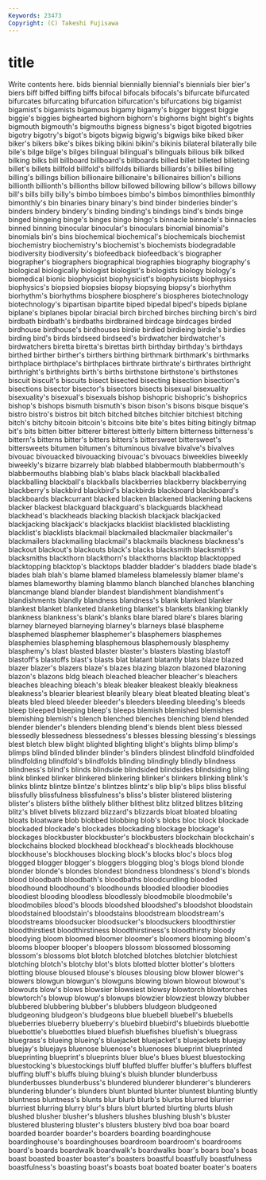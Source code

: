 ```yaml
---
Keywords: 23473 
Copyright: (C) Takeshi Fujisawa
---
```


# title

Write contents here.
 bids biennial biennially biennial's
biennials bier bier's biers biff biffed biffing biffs bifocal bifocals
bifocals's bifurcate bifurcated bifurcates bifurcating bifurcation bifurcation's bifurcations big bigamist
bigamist's bigamists bigamous bigamy bigamy's bigger biggest biggie biggie's biggies
bighearted bighorn bighorn's bighorns bight bight's bights bigmouth bigmouth's bigmouths
bigness bigness's bigot bigoted bigotries bigotry bigotry's bigot's bigots bigwig
bigwig's bigwigs bike biked biker biker's bikers bike's bikes biking
bikini bikini's bikinis bilateral bilaterally bile bile's bilge bilge's bilges
bilingual bilingual's bilinguals bilious bilk bilked bilking bilks bill billboard
billboard's billboards billed billet billeted billeting billet's billets billfold billfold's
billfolds billiards billiards's billies billing billing's billings billion billionaire billionaire's
billionaires billion's billions billionth billionth's billionths billow billowed billowing billow's
billows billowy bill's bills billy billy's bimbo bimboes bimbo's bimbos
bimonthlies bimonthly bimonthly's bin binaries binary binary's bind binder binderies
binder's binders bindery bindery's binding binding's bindings bind's binds binge
binged bingeing binge's binges bingo bingo's binnacle binnacle's binnacles binned
binning binocular binocular's binoculars binomial binomial's binomials bin's bins biochemical
biochemical's biochemicals biochemist biochemistry biochemistry's biochemist's biochemists biodegradable biodiversity biodiversity's
biofeedback biofeedback's biographer biographer's biographers biographical biographies biography biography's biological
biologically biologist biologist's biologists biology biology's biomedical bionic biophysicist biophysicist's
biophysicists biophysics biophysics's biopsied biopsies biopsy biopsying biopsy's biorhythm biorhythm's
biorhythms biosphere biosphere's biospheres biotechnology biotechnology's bipartisan bipartite biped bipedal
biped's bipeds biplane biplane's biplanes bipolar biracial birch birched birches
birching birch's bird birdbath birdbath's birdbaths birdbrained birdcage birdcages birded
birdhouse birdhouse's birdhouses birdie birdied birdieing birdie's birdies birding bird's
birds birdseed birdseed's birdwatcher birdwatcher's birdwatchers biretta biretta's birettas birth
birthday birthday's birthdays birthed birther birther's birthers birthing birthmark birthmark's
birthmarks birthplace birthplace's birthplaces birthrate birthrate's birthrates birthright birthright's birthrights
birth's births birthstone birthstone's birthstones biscuit biscuit's biscuits bisect bisected
bisecting bisection bisection's bisections bisector bisector's bisectors bisects bisexual bisexuality
bisexuality's bisexual's bisexuals bishop bishopric bishopric's bishoprics bishop's bishops bismuth
bismuth's bison bison's bisons bisque bisque's bistro bistro's bistros bit
bitch bitched bitches bitchier bitchiest bitching bitch's bitchy bitcoin bitcoin's
bitcoins bite bite's bites biting bitingly bitmap bit's bits bitten
bitter bitterer bitterest bitterly bittern bitterness bitterness's bittern's bitterns bitter's
bitters bitters's bittersweet bittersweet's bittersweets bitumen bitumen's bituminous bivalve bivalve's
bivalves bivouac bivouacked bivouacking bivouac's bivouacs biweeklies biweekly biweekly's bizarre
bizarrely blab blabbed blabbermouth blabbermouth's blabbermouths blabbing blab's blabs black
blackball blackballed blackballing blackball's blackballs blackberries blackberry blackberrying blackberry's blackbird
blackbird's blackbirds blackboard blackboard's blackboards blackcurrant blacked blacken blackened blackening
blackens blacker blackest blackguard blackguard's blackguards blackhead blackhead's blackheads blacking
blackish blackjack blackjacked blackjacking blackjack's blackjacks blacklist blacklisted blacklisting blacklist's
blacklists blackmail blackmailed blackmailer blackmailer's blackmailers blackmailing blackmail's blackmails blackness
blackness's blackout blackout's blackouts black's blacks blacksmith blacksmith's blacksmiths blackthorn
blackthorn's blackthorns blacktop blacktopped blacktopping blacktop's blacktops bladder bladder's bladders
blade blade's blades blah blah's blame blamed blameless blamelessly blamer
blame's blames blameworthy blaming blammo blanch blanched blanches blanching blancmange
bland blander blandest blandishment blandishment's blandishments blandly blandness blandness's blank
blanked blanker blankest blanket blanketed blanketing blanket's blankets blanking blankly
blankness blankness's blank's blanks blare blared blare's blares blaring blarney
blarneyed blarneying blarney's blarneys blasé blaspheme blasphemed blasphemer blasphemer's blasphemers
blasphemes blasphemies blaspheming blasphemous blasphemously blasphemy blasphemy's blast blasted blaster
blaster's blasters blasting blastoff blastoff's blastoffs blast's blasts blat blatant
blatantly blats blaze blazed blazer blazer's blazers blaze's blazes blazing
blazon blazoned blazoning blazon's blazons bldg bleach bleached bleacher bleacher's
bleachers bleaches bleaching bleach's bleak bleaker bleakest bleakly bleakness bleakness's
blearier bleariest blearily bleary bleat bleated bleating bleat's bleats bled
bleed bleeder bleeder's bleeders bleeding bleeding's bleeds bleep bleeped bleeping
bleep's bleeps blemish blemished blemishes blemishing blemish's blench blenched blenches
blenching blend blended blender blender's blenders blending blend's blends blent
bless blessed blessedly blessedness blessedness's blesses blessing blessing's blessings blest
bletch blew blight blighted blighting blight's blights blimp blimp's blimps
blind blinded blinder blinder's blinders blindest blindfold blindfolded blindfolding blindfold's
blindfolds blinding blindingly blindly blindness blindness's blind's blinds blindside blindsided
blindsides blindsiding bling blink blinked blinker blinkered blinkering blinker's blinkers
blinking blink's blinks blintz blintze blintze's blintzes blintz's blip blip's
blips bliss blissful blissfully blissfulness blissfulness's bliss's blister blistered blistering
blister's blisters blithe blithely blither blithest blitz blitzed blitzes blitzing
blitz's blivet blivets blizzard blizzard's blizzards bloat bloated bloating bloats
bloatware blob blobbed blobbing blob's blobs bloc block blockade blockaded
blockade's blockades blockading blockage blockage's blockages blockbuster blockbuster's blockbusters blockchain
blockchain's blockchains blocked blockhead blockhead's blockheads blockhouse blockhouse's blockhouses blocking
block's blocks bloc's blocs blog blogged blogger blogger's bloggers blogging
blog's blogs blond blonde blonder blonde's blondes blondest blondness blondness's
blond's blonds blood bloodbath bloodbath's bloodbaths bloodcurdling blooded bloodhound bloodhound's
bloodhounds bloodied bloodier bloodies bloodiest blooding bloodless bloodlessly bloodmobile bloodmobile's
bloodmobiles blood's bloods bloodshed bloodshed's bloodshot bloodstain bloodstained bloodstain's bloodstains
bloodstream bloodstream's bloodstreams bloodsucker bloodsucker's bloodsuckers bloodthirstier bloodthirstiest bloodthirstiness bloodthirstiness's
bloodthirsty bloody bloodying bloom bloomed bloomer bloomer's bloomers blooming bloom's
blooms blooper blooper's bloopers blossom blossomed blossoming blossom's blossoms blot
blotch blotched blotches blotchier blotchiest blotching blotch's blotchy blot's blots
blotted blotter blotter's blotters blotting blouse bloused blouse's blouses blousing
blow blower blower's blowers blowgun blowgun's blowguns blowing blown blowout
blowout's blowouts blow's blows blowsier blowsiest blowsy blowtorch blowtorches blowtorch's
blowup blowup's blowups blowzier blowziest blowzy blubber blubbered blubbering blubber's
blubbers bludgeon bludgeoned bludgeoning bludgeon's bludgeons blue bluebell bluebell's bluebells
blueberries blueberry blueberry's bluebird bluebird's bluebirds bluebottle bluebottle's bluebottles blued
bluefish bluefishes bluefish's bluegrass bluegrass's blueing blueing's bluejacket bluejacket's bluejackets
bluejay bluejay's bluejays bluenose bluenose's bluenoses blueprint blueprinted blueprinting blueprint's
blueprints bluer blue's blues bluest bluestocking bluestocking's bluestockings bluff bluffed
bluffer bluffer's bluffers bluffest bluffing bluff's bluffs bluing bluing's bluish
blunder blunderbuss blunderbusses blunderbuss's blundered blunderer blunderer's blunderers blundering blunder's
blunders blunt blunted blunter bluntest blunting bluntly bluntness bluntness's blunts
blur blurb blurb's blurbs blurred blurrier blurriest blurring blurry blur's
blurs blurt blurted blurting blurts blush blushed blusher blusher's blushers
blushes blushing blush's bluster blustered blustering bluster's blusters blustery blvd
boa boar board boarded boarder boarder's boarders boarding boardinghouse boardinghouse's
boardinghouses boardroom boardroom's boardrooms board's boards boardwalk boardwalk's boardwalks boar's
boars boa's boas boast boasted boaster boaster's boasters boastful boastfully
boastfulness boastfulness's boasting boast's boasts boat boated boater boater's boaters
